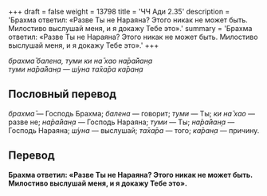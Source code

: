 +++
draft = false
weight = 13798
title = 'ЧЧ Ади 2.35'
description = 'Брахма ответил: «Разве Ты не Нараяна? Этого никак не может быть. Милостиво выслушай меня, и я докажу Тебе это».'
summary = 'Брахма ответил: «Разве Ты не Нараяна? Этого никак не может быть. Милостиво выслушай меня, и я докажу Тебе это».'
+++

_брахма̄ балена, туми ки на̄ хао на̄ра̄йан̣а  
туми на̄ра̄йан̣а — ш́уна та̄ха̄ра ка̄ран̣а_

## Пословный перевод

_брахма̄_ — Господь Брахма; _балена_ — говорит; _туми_ — Ты; _ки_ _на̄_ _хао_ — разве не; _на̄ра̄йан̣а_ — Господь Нараяна; _туми_ — Ты; _на̄ра̄йан̣а_ — Господь Нараяна; _ш́уна_ — выслушай; _та̄ха̄ра_ — того; _ка̄ран̣а_ — причину.

## Перевод

**Брахма ответил: «Разве Ты не Нараяна? Этого никак не может быть. Милостиво выслушай меня, и я докажу Тебе это».**
